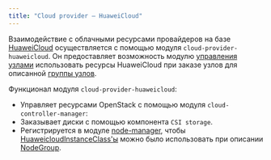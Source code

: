 ```yaml
---
title: "Cloud provider — HuaweiCloud"
---
```


Взаимодействие с облачными ресурсами провайдеров на базе [HuaweiCloud](https://www.huaweicloud.com/intl/en-us/) осуществляется с помощью модуля `cloud-provider-huaweicloud`. Он предоставляет возможность модулю [управления узлами](../../modules/040-node-manager/) использовать ресурсы HuaweiCloud при заказе узлов для описанной [группы узлов](../../modules/040-node-manager/cr.html#nodegroup).

Функционал модуля `cloud-provider-huaweicloud`:
- Управляет ресурсами OpenStack с помощью модуля `cloud-controller-manager`:
- Заказывает диски с помощью компонента `CSI storage`. 
- Регистрируется в модуле [node-manager](../../modules/040-node-manager/), чтобы [HuaweicloudInstanceClass'ы](cr.html#huaweicloudinstanceclass) можно было использовать при описании [NodeGroup](../../modules/040-node-manager/cr.html#nodegroup).
